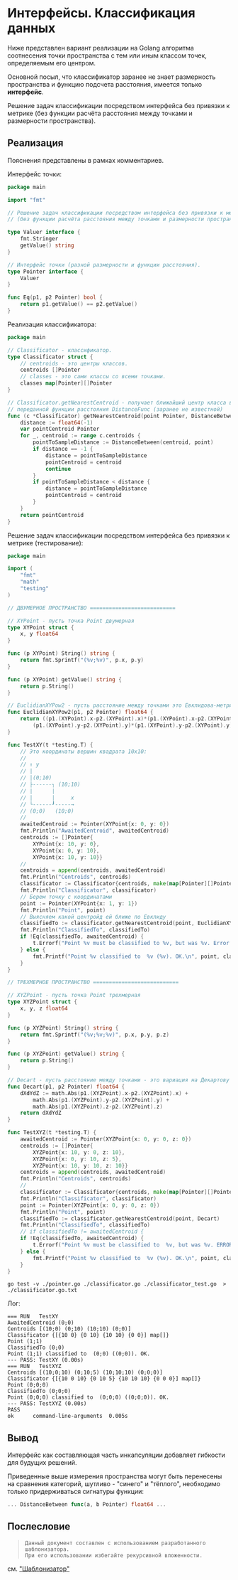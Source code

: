 # Интерфейсы. Классификация данных

Ниже представлен вариант реализации на Golang алгоритма соотнесения точки пространства с тем или иным классом точек, определяемым его центром.

Основной посыл, что классификатор заранее не знает размерность пространства и функцию подсчета расстояния, имеется только **интерфейс**.

Решение задач классификации посредством интерфейса без привязки к метрике (без функции расчёта расстояния между точками и размерности пространства).

## Реализация

Пояснения представлены в рамках комментариев.

Интерфейс точки:

```go
package main

import "fmt"

// Решение задач классификации посредством интерфейса без привязки к метрике
// (без функции расчёта расстояния между точками и размерности пространства).

type Valuer interface {
    fmt.Stringer
    getValue() string
}

// Интерфейс точки (разной размерности и функции расстояния).
type Pointer interface {
    Valuer
}

func Eq(p1, p2 Pointer) bool {
    return p1.getValue() == p2.getValue()
}

```

Реализация классификатора:

```go
package main

// Classificator - классификатор.
type Classificator struct {
    // centroids - это центры классов.
    centroids []Pointer
    // classes - это сами классы со всеми точками.
    classes map[Pointer][]Pointer
}

// Classificator.getNearestCentroid - получает ближайший центр класса в зависимости от
// переданной функции расстояния DistanceFunc (заранее не известной)
func (c *Classificator) getNearestCentroid(point Pointer, DistanceBetween func(a, b Pointer) float64) Pointer {
    distance := float64(-1)
    var pointCentroid Pointer
    for _, centroid := range c.centroids {
        pointToSampleDistance := DistanceBetween(centroid, point)
        if distance == -1 {
            distance = pointToSampleDistance
            pointCentroid = centroid
            continue
        }
        if pointToSampleDistance < distance {
            distance = pointToSampleDistance
            pointCentroid = centroid
        }
    }
    return pointCentroid
}

```

Решение задач классификации посредством интерфейса без привязки к метрике (тестирование):

```go
package main

import (
    "fmt"
    "math"
    "testing"
)

// ДВУМЕРНОЕ ПРОСТРАНСТВО ===========================

// XYPoint - пусть точка Point двумерная
type XYPoint struct {
    x, y float64
}

func (p XYPoint) String() string {
    return fmt.Sprintf("(%v;%v)", p.x, p.y)
}

func (p XYPoint) getValue() string {
    return p.String()
}

// EuclidianXYPow2 - пусть расстояние между точками это Евклидова-метрика без ее корня
func EuclidianXYPow2(p1, p2 Pointer) float64 {
    return ((p1.(XYPoint).x-p2.(XYPoint).x)*(p1.(XYPoint).x-p2.(XYPoint).x) +
        (p1.(XYPoint).y-p2.(XYPoint).y)*(p1.(XYPoint).y-p2.(XYPoint).y))
}

func TestXY(t *testing.T) {
    // Это координаты вершин квадрата 10x10:
    //
    // ↑ y
    // |
    // |(0;10)
    // ├------┐ (10;10)
    // |      |
    // |      |     x
    // └------┚-----→
    // (0;0)   (10;0)
    //
    awaitedCentroid := Pointer(XYPoint{x: 0, y: 0})
    fmt.Println("AwaitedCentroid", awaitedCentroid)
    centroids := []Pointer{
        XYPoint{x: 10, y: 0},
        XYPoint{x: 0, y: 10},
        XYPoint{x: 10, y: 10}}
    //
    centroids = append(centroids, awaitedCentroid)
    fmt.Println("Centroids", centroids)
    classificator := Classificator{centroids, make(map[Pointer][]Pointer, 0)}
    fmt.Println("Classificator", classificator)
    // Берем точку с координатами
    point := Pointer(XYPoint{x: 1, y: 1})
    fmt.Println("Point", point)
    // Выясняем какой центройд ей ближе по Евклиду
    classifiedTo := classificator.getNearestCentroid(point, EuclidianXYPow2)
    fmt.Println("ClassifiedTo", classifiedTo)
    if !Eq(classifiedTo, awaitedCentroid) {
        t.Errorf("Point %v must be classified to %v, but was %v. Error.", point, awaitedCentroid, classifiedTo)
    } else {
        fmt.Printf("Point %v classified to  %v (%v). OK.\n", point, classifiedTo, awaitedCentroid)
    }
}

// ТРЕХМЕРНОЕ ПРОСТРАНСТВО ===========================

// XYZPoint - пусть точка Point трехмерная
type XYZPoint struct {
    x, y, z float64
}

func (p XYZPoint) String() string {
    return fmt.Sprintf("(%v;%v;%v)", p.x, p.y, p.z)
}

func (p XYZPoint) getValue() string {
    return p.String()
}

// Decart - пусть расстояние между точками - это вариация на Декартову метрику
func Decart(p1, p2 Pointer) float64 {
    dXdYdZ := math.Abs(p1.(XYZPoint).x-p2.(XYZPoint).x) +
        math.Abs(p1.(XYZPoint).y-p2.(XYZPoint).y) +
        math.Abs(p1.(XYZPoint).z-p2.(XYZPoint).z)
    return dXdYdZ
}

func TestXYZ(t *testing.T) {
    awaitedCentroid := Pointer(XYZPoint{x: 0, y: 0, z: 0})
    centroids := []Pointer{
        XYZPoint{x: 10, y: 0, z: 10},
        XYZPoint{x: 0, y: 10, z: 5},
        XYZPoint{x: 10, y: 10, z: 10}}
    centroids = append(centroids, awaitedCentroid)
    fmt.Println("Centroids", centroids)
    //
    classificator := Classificator{centroids, make(map[Pointer][]Pointer, 0)}
    fmt.Println("Classificator", classificator)
    point := Pointer(XYZPoint{x: 0, y: 0, z: 0})
    fmt.Println("Point", point)
    classifiedTo := classificator.getNearestCentroid(point, Decart)
    fmt.Println("ClassifiedTo", classifiedTo)
    // if classifiedTo != awaitedCentroid {
    if !Eq(classifiedTo, awaitedCentroid) {
        t.Errorf("Point %v must be classified to  %v, but was %v. ERROR.", point, awaitedCentroid, classifiedTo)
    } else {
        fmt.Printf("Point %v classified to  %v (%v). OK.\n", point, classifiedTo, awaitedCentroid)
    }
}

```

```shell
go test -v ./pointer.go ./classificator.go ./classificator_test.go  > ./classificator.go.txt
```

Лог:

```text
=== RUN   TestXY
AwaitedCentroid (0;0)
Centroids [(10;0) (0;10) (10;10) (0;0)]
Classificator {[{10 0} {0 10} {10 10} {0 0}] map[]}
Point (1;1)
ClassifiedTo (0;0)
Point (1;1) classified to  (0;0) ((0;0)). OK.
--- PASS: TestXY (0.00s)
=== RUN   TestXYZ
Centroids [(10;0;10) (0;10;5) (10;10;10) (0;0;0)]
Classificator {[{10 0 10} {0 10 5} {10 10 10} {0 0 0}] map[]}
Point (0;0;0)
ClassifiedTo (0;0;0)
Point (0;0;0) classified to  (0;0;0) ((0;0;0)). OK.
--- PASS: TestXYZ (0.00s)
PASS
ok  	command-line-arguments	0.005s

```

## Вывод

Интерфейс как составляющая часть инкапсуляции добавляет гибкости для будущих решений.

Приведенные выше измерения пространства могут быть перенесены на сравнения категорий, шутливо - "синего" и "тёплого", необходимо только придерживаться сигнатуры функции:

```go
... DistanceBetween func(a, b Pointer) float64 ... 
```

## Послесловие

>
> ```text
> Данный документ составлен с использованием разработанного шаблонизатора. 
> При его использовании избегайте рекурсивной вложенности.
> ```

см. ["Шаблонизатор"](https://github.com/BorisPlus/golang_notes/tree/master/templator)
